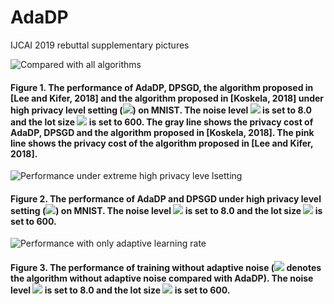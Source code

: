 # AdaDP
IJCAI 2019 rebuttal supplementary pictures

![Compared with all algorithms](https://github.com/NJUIoT/AdaDP/blob/master/all_together-1.png)
#### Figure 1. The performance of AdaDP, DPSGD, the algorithm proposed in [Lee and Kifer, 2018] and the algorithm proposed in [Koskela, 2018] under high privacy level setting (<img src="https://latex.codecogs.com/svg.latex?\epsilon=0.5" />) on MNIST. The noise level <img src="https://latex.codecogs.com/svg.latex?\sigma" /> is set to 8.0 and the lot size <img src="https://latex.codecogs.com/svg.latex?L" /> is set to 600. The gray line shows the privacy cost of AdaDP, DPSGD and the algorithm proposed in [Koskela, 2018]. The pink line shows the privacy cost of the algorithm proposed in [Lee and Kifer, 2018].

![Performance under extreme high privacy leve lsetting](https://github.com/NJUIoT/AdaDP/blob/master/mnist_eps=0.1-1.png)
#### Figure 2. The performance of AdaDP and DPSGD under high privacy level setting (<img src="https://latex.codecogs.com/svg.latex?\epsilon=0.1"/>) on MNIST. The noise level <img src="https://latex.codecogs.com/svg.latex?\sigma" /> is set to 8.0 and the lot size <img src="https://latex.codecogs.com/svg.latex?L" /> is set to 600.

![Performance with only adaptive learning rate](https://github.com/NJUIoT/AdaDP/blob/master/only_adaptive_lr-1.png)
#### Figure 3. The performance of training without adaptive noise (<img src="https://latex.codecogs.com/svg.latex.latex?\textsc{DPSgd}+\textsc{Alr}" /> denotes the algorithm without adaptive noise compared with AdaDP).  The noise level <img src="https://latex.codecogs.com/svg.latex?\sigma" /> is set to 8.0 and the lot size <img src="https://latex.codecogs.com/svg.latex.latex?L" /> is set to 600. 


